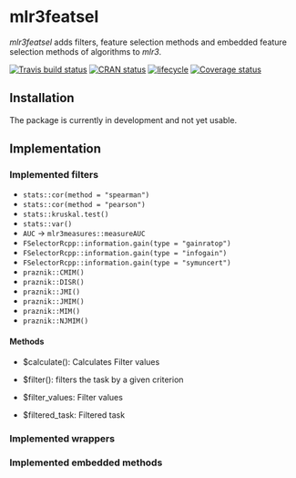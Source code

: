 # mlr3featsel

_mlr3featsel_ adds filters, feature selection methods and embedded feature selection methods of algorithms to _mlr3_.

[![Travis build status](https://travis-ci.org/mlr-org/mlr3featsel.svg?branch=master)](https://travis-ci.org/mlr-org/mlr3featsel)
[![CRAN status](https://www.r-pkg.org/badges/version/mlr3featsel)](https://cran.r-project.org/package=mlr3featsel)
[![lifecycle](https://img.shields.io/badge/lifecycle-experimental-orange.svg)](https://www.tidyverse.org/lifecycle/#experimental)
[![Coverage status](https://codecov.io/gh/mlr-org/mlr3featsel/branch/master/graph/badge.svg)](https://codecov.io/github/mlr-org/mlr3featsel?branch=master)

## Installation

The package is currently in development and not yet usable.

## Implementation

### Implemented filters

* `stats::cor(method = "spearman")`
* `stats::cor(method = "pearson")`
* `stats::kruskal.test()`
* `stats::var()`
* `AUC` -> `mlr3measures::measureAUC`
* `FSelectorRcpp::information.gain(type = "gainratop")`
* `FSelectorRcpp::information.gain(type = "infogain")`
* `FSelectorRcpp::information.gain(type = "symuncert")`
* `praznik::CMIM()`
* `praznik::DISR()`
* `praznik::JMI()`
* `praznik::JMIM()`
* `praznik::MIM()`
* `praznik::NJMIM()`


#### Methods

* $calculate(): Calculates Filter values
* $filter(): filters the task by a given criterion

* $filter_values: Filter values
* $filtered_task: Filtered task

### Implemented wrappers

### Implemented embedded methods
